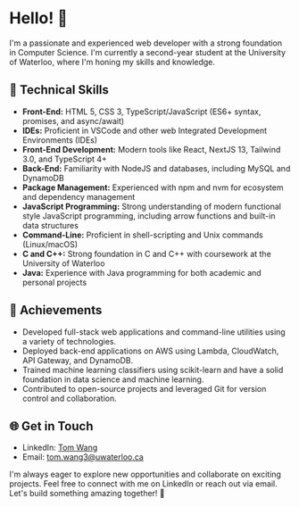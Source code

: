 # Hello! 👋

I'm a passionate and experienced web developer with a strong foundation in Computer Science. I'm currently a second-year student at the University of Waterloo, where I'm honing my skills and knowledge. 

## 🔧 Technical Skills

- **Front-End:** HTML 5, CSS 3, TypeScript/JavaScript (ES6+ syntax, promises, and async/await)
- **IDEs:** Proficient in VSCode and other web Integrated Development Environments (IDEs)
- **Front-End Development:** Modern tools like React, NextJS 13, Tailwind 3.0, and TypeScript 4+
- **Back-End:** Familiarity with NodeJS and databases, including MySQL and DynamoDB
- **Package Management:** Experienced with npm and nvm for ecosystem and dependency management
- **JavaScript Programming:** Strong understanding of modern functional style JavaScript programming, including arrow functions and built-in data structures
- **Command-Line:** Proficient in shell-scripting and Unix commands (Linux/macOS)
- **C and C++:** Strong foundation in C and C++ with coursework at the University of Waterloo
- **Java:** Experience with Java programming for both academic and personal projects

## 🌟 Achievements

- Developed full-stack web applications and command-line utilities using a variety of technologies.
- Deployed back-end applications on AWS using Lambda, CloudWatch, API Gateway, and DynamoDB.
- Trained machine learning classifiers using scikit-learn and have a solid foundation in data science and machine learning.
- Contributed to open-source projects and leveraged Git for version control and collaboration.

## 🌐 Get in Touch

- LinkedIn: [Tom Wang](https://www.linkedin.com/in/tom-wang-aa34a1259/)
- Email: [tom.wang3@uwaterloo.ca](mailto:tom.wang3@uwaterloo.ca)

I'm always eager to explore new opportunities and collaborate on exciting projects. Feel free to connect with me on LinkedIn or reach out via email. Let's build something amazing together! 🚀
